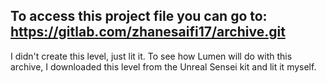 ## To access this project file you can go to: https://gitlab.com/zhanesaifi17/archive.git
I didn't create this level, just lit it. To see how Lumen will do with this archive, I downloaded this level from the Unreal Sensei kit and lit it myself.
